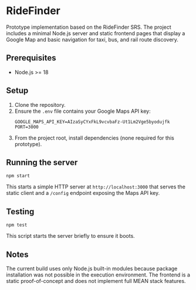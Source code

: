 # RideFinder

Prototype implementation based on the RideFinder SRS. The project includes a minimal Node.js server and static frontend pages that display a Google Map and basic navigation for taxi, bus, and rail route discovery.

## Prerequisites
- Node.js >= 18

## Setup
1. Clone the repository.
2. Ensure the `.env` file contains your Google Maps API key:
   ```
   GOOGLE_MAPS_API_KEY=AIzaSyCYxFkL9vcvbaFz-Ut1Lm2Vge5byodujfk
   PORT=3000
   ```
3. From the project root, install dependencies (none required for this prototype).

## Running the server
```
npm start
```
This starts a simple HTTP server at `http://localhost:3000` that serves the static client and a `/config` endpoint exposing the Maps API key.

## Testing
```
npm test
```
This script starts the server briefly to ensure it boots.

## Notes
The current build uses only Node.js built-in modules because package installation was not possible in the execution environment. The frontend is a static proof-of-concept and does not implement full MEAN stack features.
